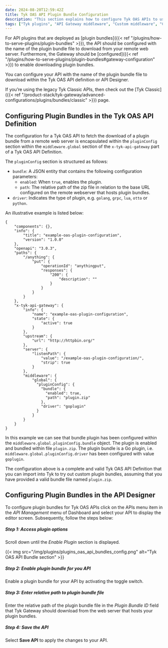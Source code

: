 ```yaml
---
date: 2024-08-20T12:59:42Z
title: Tyk OAS API Plugin Bundle Configuration
description: "This section explains how to configure Tyk OAS APIs to use plugin bundles"
tags: ["Tyk plugins", "API Gateway middleware", "Custom middleware", "Custom API request", "Tyk OAS API"]
---
```


For API plugins that are deployed as [plugin bundles]({{< ref "/plugins/how-to-serve-plugins/plugin-bundles" >}}), the API should be configured with the name of the plugin bundle file to download from your remote web server. Furthermore, the Gateway should be [configured]({{< ref "/plugins/how-to-serve-plugins/plugin-bundles#gateway-configuration" >}}) to enable downloading plugin bundles.

You can configure your API with the name of the plugin bundle file to download within the Tyk OAS API definition or API Designer.

If you’re using the legacy Tyk Classic APIs, then check out the [Tyk Classic]({{< ref "/product-stack/tyk-gateway/advanced-configurations/plugins/bundles/classic" >}}) page.

## Configuring Plugin Bundles in the Tyk OAS API Definition

The configuration for a Tyk OAS API to fetch the download of a plugin bundle from a remote web server is encapsulated within the `pluginConfig` section within the `middleware.global` section of the `x-tyk-api-gateway` part of a Tyk OAS API Definition.

The `pluginConfig` section is structured as follows:

- `bundle`: A JSON entity that contains the following configuration parameters:
  - `enabled`: When `true`, enables the plugin.
  - `path`: The relative path of the zip file in relation to the base URL configured on the remote webserver that hosts plugin bundles.
- `driver`: Indicates the type of plugin, e.g. `golang`, `grpc`, `lua`, `otto` or `python`.

An illustrative example is listed below:

```json{hl_lines=["37-45"], linenos=true, linenostart=1}
{
    "components": {},
    "info": {
        "title": "example-oas-plugin-configuration",
        "version": "1.0.0"
    },
    "openapi": "3.0.3",
    "paths": {
        "/anything": {
            "put": {
                "operationId": "anythingput",
                "responses": {
                    "200": {
                        "description": ""
                    }
                }
            }
        }
    },
    "x-tyk-api-gateway": {
        "info": {
            "name": "example-oas-plugin-configuration",
            "state": {
                "active": true
            }
        },
        "upstream": {
            "url": "http://httpbin.org/"
        },
        "server": {
            "listenPath": {
                "value": "/example-oas-plugin-configuration/",
                "strip": true
            }
        },
        "middleware": {
            "global": {
              "pluginConfig": {
                "bundle": {
                  "enabled": true,
                  "path": "plugin.zip"
                },
                "driver": "goplugin"
              }
            }
        }
    }
}
```

In this example we can see that bundle plugin has been configured within the `middleware.global.pluginConfig.bundle` object. The plugin is enabled and bundled within file `plugin.zip`. The plugin bundle is a Go plugin, i.e. `middleware.global.pluginConfig.driver` has been configured with value `goplugin`.

The configuration above is a complete and valid Tyk OAS API Definition that you can import into Tyk to try out custom plugin bundles, assuming that you have provided a valid bundle file named `plugin.zip`.

## Configuring Plugin Bundles in the API Designer

To configure plugin bundles for Tyk OAS APIs click on the APIs menu item in the _API Management_ menu of Dashboard and select your API to display the editor screen. Subsequently, follow the steps below:

##### Step 1: Access plugin options

Scroll down until the _Enable Plugin_ section is displayed.

{{< img src="/img/plugins/plugins_oas_api_bundles_config.png" alt="Tyk OAS API Bundle section" >}}

##### Step 2: Enable plugin bundle for you API

Enable a plugin bundle for your API by activating the toggle switch.

##### Step 3: Enter relative path to plugin bundle file

Enter the relative path of the plugin bundle file in the _Plugin Bundle ID_ field that Tyk Gateway should download from the web server that hosts your plugin bundles.

##### Step 4: Save the API

Select **Save API** to apply the changes to your API.
